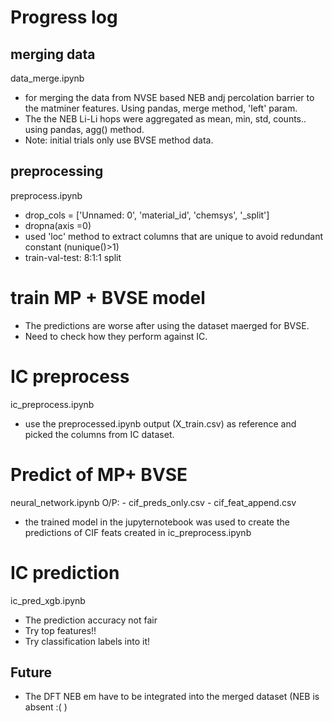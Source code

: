 # Progress log

## merging data
data_merge.ipynb 
- for merging the data from NVSE based NEB andj percolation barrier to the matminer features. Using pandas, merge method, 'left' param.
- The the NEB Li-Li hops were aggregated as mean, min, std, counts.. using pandas, agg() method.
- Note: initial trials only use BVSE method data.

## preprocessing
preprocess.ipynb
- drop_cols = ['Unnamed: 0', 'material_id', 'chemsys', '_split']
- dropna(axis =0)
- used 'loc' method to extract columns that are unique to avoid redundant constant (nunique()>1)
- train-val-test: 8:1:1 split

# train MP + BVSE model
- The predictions are worse after using the dataset maerged for BVSE. 
- Need to check how they perform against IC.

# IC preprocess
ic_preprocess.ipynb
- use the preprocessed.ipynb output (X_train.csv) as reference and picked the columns from IC dataset.

# Predict of MP+  BVSE 
neural_network.ipynb
O/P: 
    - cif_preds_only.csv
    - cif_feat_append.csv
- the trained model in the jupyternotebook was used to create the predictions of CIF feats created in ic_preprocess.ipynb

# IC prediction
ic_pred_xgb.ipynb
- The prediction accuracy not fair
- Try top features!!
- Try classification labels into it!

## Future
- The DFT NEB em have to be integrated into the merged dataset (NEB is absent :( )